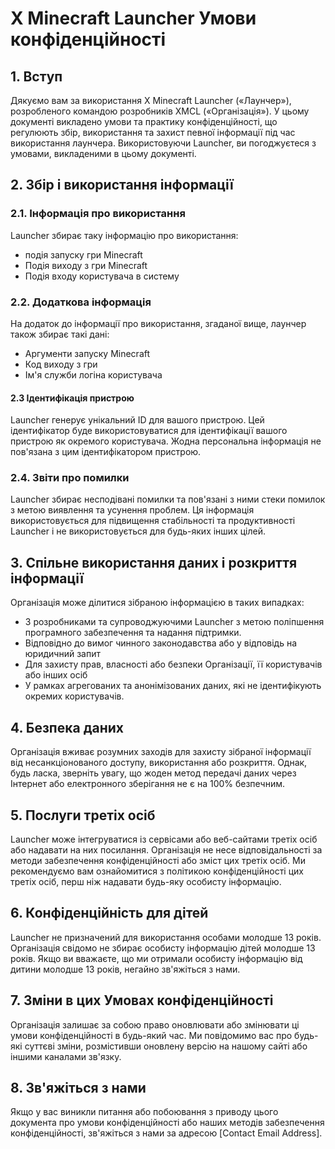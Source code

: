 # X Minecraft Launcher Умови конфіденційності

## 1. Вступ

Дякуємо вам за використання X Minecraft Launcher («Лаунчер»), розробленого командою розробників XMCL («Організація»). У цьому документі викладено умови та практику конфіденційності, що регулюють збір, використання та захист певної інформації під час використання лаунчера. Використовуючи Launcher, ви погоджуєтеся з умовами, викладеними в цьому документі.

## 2. Збір і використання інформації

### 2.1. Інформація про використання

Launcher збирає таку інформацію про використання:

- подія запуску гри Minecraft
- Подія виходу з гри Minecraft
- Подія входу користувача в систему

### 2.2. Додаткова інформація

На додаток до інформації про використання, згаданої вище, лаунчер також збирає такі дані:

- Аргументи запуску Minecraft
- Код виходу з гри
- Ім'я служби логіна користувача

#### 2.3 Ідентифікація пристрою

Launcher генерує унікальний ID для вашого пристрою. Цей ідентифікатор буде використовуватися для ідентифікації вашого пристрою як окремого користувача. Жодна персональна інформація не пов'язана з цим ідентифікатором пристрою.

### 2.4. Звіти про помилки

Launcher збирає несподівані помилки та пов'язані з ними стеки помилок з метою виявлення та усунення проблем. Ця інформація використовується для підвищення стабільності та продуктивності Launcher і не використовується для будь-яких інших цілей.

## 3. Спільне використання даних і розкриття інформації

Організація може ділитися зібраною інформацією в таких випадках:

- З розробниками та супроводжуючими Launcher з метою поліпшення програмного забезпечення та надання підтримки.
- Відповідно до вимог чинного законодавства або у відповідь на юридичний запит
- Для захисту прав, власності або безпеки Організації, її користувачів або інших осіб
- У рамках агрегованих та анонімізованих даних, які не ідентифікують окремих користувачів.

## 4. Безпека даних

Організація вживає розумних заходів для захисту зібраної інформації від несанкціонованого доступу, використання або розкриття. Однак, будь ласка, зверніть увагу, що жоден метод передачі даних через Інтернет або електронного зберігання не є на 100% безпечним.

## 5. Послуги третіх осіб

Launcher може інтегруватися із сервісами або веб-сайтами третіх осіб або надавати на них посилання. Організація не несе відповідальності за методи забезпечення конфіденційності або зміст цих третіх осіб. Ми рекомендуємо вам ознайомитися з політикою конфіденційності цих третіх осіб, перш ніж надавати будь-яку особисту інформацію.

## 6. Конфіденційність для дітей

Launcher не призначений для використання особами молодше 13 років. Організація свідомо не збирає особисту інформацію дітей молодше 13 років. Якщо ви вважаєте, що ми отримали особисту інформацію від дитини молодше 13 років, негайно зв'яжіться з нами.

## 7. Зміни в цих Умовах конфіденційності

Організація залишає за собою право оновлювати або змінювати ці умови конфіденційності в будь-який час. Ми повідомимо вас про будь-які суттєві зміни, розмістивши оновлену версію на нашому сайті або іншими каналами зв'язку.

## 8. Зв'яжіться з нами

Якщо у вас виникли питання або побоювання з приводу цього документа про умови конфіденційності або наших методів забезпечення конфіденційності, зв'яжіться з нами за адресою [Contact Email Address].